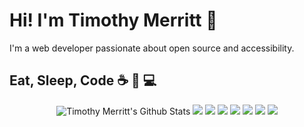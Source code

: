 # Hi! I'm Timothy Merritt :wave:

I'm a web developer passionate about open source and accessibility. 

## Eat, Sleep, Code :coffee: :rocket: :computer:

<div>
  <p align="center">
    <!-- Made with https://github.com/anuraghazra/github-readme-stats -->
    <img src="https://github-readme-stats.vercel.app/api?username=timmybytes&show_icons=true&include_all_commits=true&line_height=35&custom_title=Shameless Stats&theme=slateorange" alt="Timothy Merritt's Github Stats" />
    <img src="https://github-readme-stats.vercel.app/api/top-langs/?username=timmybytes&langs_count=5&langs_count=5&hide_title=true&theme=slateorange" />
    <img src="https://github-readme-stats.vercel.app/api/pin/?username=timmybytes&theme=slateorange&repo=resume" />
    <img src="https://github-readme-stats.vercel.app/api/pin/?username=timmybytes&theme=slateorange&repo=splate" />
    <img src="https://github-readme-stats.vercel.app/api/pin/?username=timmybytes&theme=slateorange&repo=bat-slider" />
    <img src="https://github-readme-stats.vercel.app/api/pin/?username=timmybytes&theme=slateorange&repo=timmybytes-template" />
    <img src="https://github-readme-stats.vercel.app/api/pin/?username=timmybytes&theme=slateorange&repo=color-chooser" />
    <img src="https://github-readme-stats.vercel.app/api/pin/?username=timmybytes&theme=slateorange&repo=dotfiles" />
  </p>
</div>
